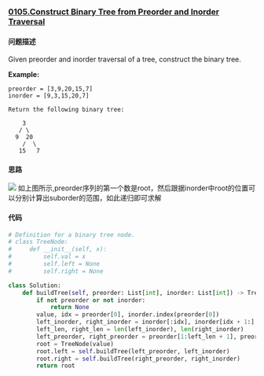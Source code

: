 ### [0105.Construct Binary Tree from Preorder and Inorder Traversal](https://leetcode-cn.com/problems/construct-binary-tree-from-preorder-and-inorder-traversal/)

#### 问题描述

Given preorder and inorder traversal of a tree, construct the binary tree.



**Example:**
```
preorder = [3,9,20,15,7]
inorder = [9,3,15,20,7]

Return the following binary tree:

    3
   / \
  9  20
    /  \
   15   7
```

#### 思路

![](http://markdown.diobrando0825.cn/2020-05-22-2061590163367_.pic.jpg)
如上图所示,preorder序列的第一个数是root，然后跟据inorder中root的位置可以分别计算出suborder的范围，如此递归即可求解

#### 代码

```python
# Definition for a binary tree node.
# class TreeNode:
#     def __init__(self, x):
#         self.val = x
#         self.left = None
#         self.right = None

class Solution:
    def buildTree(self, preorder: List[int], inorder: List[int]) -> TreeNode:
        if not preorder or not inorder:
            return None
        value, idx = preorder[0], inorder.index(preorder[0])
        left_inorder, right_inorder = inorder[:idx], inorder[idx + 1:]
        left_len, right_len = len(left_inorder), len(right_inorder)
        left_preorder, right_preorder = preorder[1:left_len + 1], preorder[left_len + 1:]
        root = TreeNode(value)
        root.left = self.buildTree(left_preorder, left_inorder)
        root.right = self.buildTree(right_preorder, right_inorder)
        return root
```